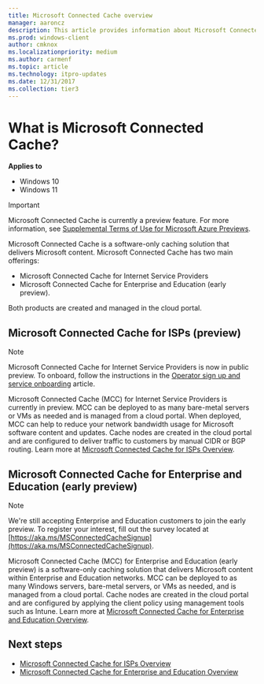 ```yaml
---
title: Microsoft Connected Cache overview
manager: aaroncz
description: This article provides information about Microsoft Connected Cache (MCC), a software-only caching solution.
ms.prod: windows-client
author: cmknox
ms.localizationpriority: medium
ms.author: carmenf
ms.topic: article
ms.technology: itpro-updates
ms.date: 12/31/2017
ms.collection: tier3
---
```


# What is Microsoft Connected Cache?

**Applies to**

- Windows 10
- Windows 11

> [!IMPORTANT]
> Microsoft Connected Cache is currently a preview feature. For more information, see [Supplemental Terms of Use for Microsoft Azure Previews](https://azure.microsoft.com/support/legal/preview-supplemental-terms/).

Microsoft Connected Cache is a software-only caching solution that delivers Microsoft content. Microsoft Connected Cache has two main offerings:
- Microsoft Connected Cache for Internet Service Providers 
- Microsoft Connected Cache for Enterprise and Education (early preview). 

Both products are created and managed in the cloud portal.

## Microsoft Connected Cache for ISPs (preview)

> [!NOTE]
> Microsoft Connected Cache for Internet Service Providers is now in public preview. To onboard, follow the instructions in the [Operator sign up and service onboarding](mcc-isp-signup.md) article.

Microsoft Connected Cache (MCC) for Internet Service Providers is currently in preview. MCC can be deployed to as many bare-metal servers or VMs as needed and is managed from a cloud portal. When deployed, MCC can help to reduce your network bandwidth usage for Microsoft software content and updates. Cache nodes are created in the cloud portal and are configured to deliver traffic to customers by manual CIDR or BGP routing. Learn more at [Microsoft Connected Cache for ISPs Overview](mcc-isp-overview.md). 

## Microsoft Connected Cache for Enterprise and Education (early preview)

> [!NOTE]
> We're still accepting Enterprise and Education customers to join the early preview. To register your interest, fill out the survey located at [https://aka.ms/MSConnectedCacheSignup](https://aka.ms/MSConnectedCacheSignup).

Microsoft Connected Cache (MCC) for Enterprise and Education (early preview) is a software-only caching solution that delivers Microsoft content within Enterprise and Education networks. MCC can be deployed to as many Windows servers, bare-metal servers, or VMs as needed, and is managed from a cloud portal. Cache nodes are created in the cloud portal and are configured by applying the client policy using management tools such as Intune. Learn more at [Microsoft Connected Cache for Enterprise and Education Overview](mcc-ent-edu-overview.md).

## Next steps

- [Microsoft Connected Cache for ISPs Overview](mcc-isp-overview.md)
- [Microsoft Connected Cache for Enterprise and Education Overview](mcc-ent-edu-overview.md)
